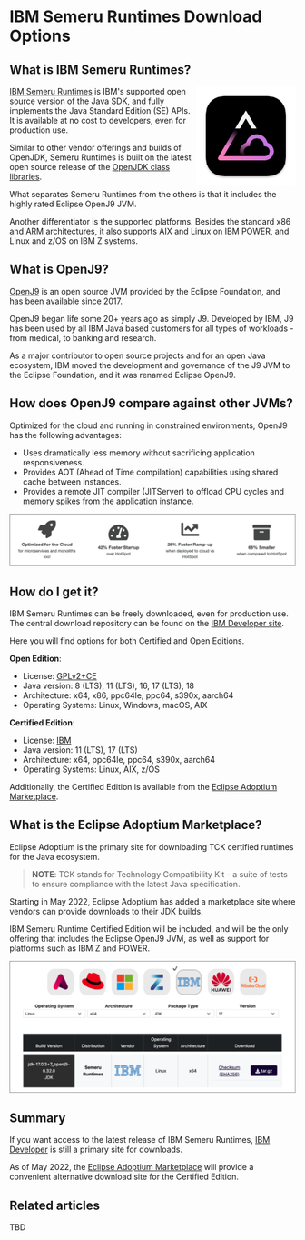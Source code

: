 # IBM Semeru Runtimes Download Options

## What is IBM Semeru Runtimes?

<img align="right" src="doc/source/images/semeru-icon.png" width="175px"/>

[IBM Semeru Runtimes](https://www.ibm.com/support/pages/semeru-runtimes-getting-started/) is IBM's supported open source version of the Java SDK, and fully implements the Java Standard Edition (SE) APIs. It is available at no cost to developers, even for production use.

Similar to other vendor offerings and builds of OpenJDK, Semeru Runtimes is built on the latest open source release of the [OpenJDK class libraries](https://openjdk.java.net/).

What separates Semeru Runtimes from the others is that it includes the highly rated Eclipse OpenJ9 JVM.

Another differentiator is the supported platforms. Besides the standard x86 and ARM architectures, it also supports AIX and Linux on IBM POWER, and Linux and z/OS on IBM Z systems.

## What is OpenJ9?

[OpenJ9](https://www.eclipse.org/openj9/) is an open source JVM provided by the Eclipse Foundation, and has been available since 2017.

OpenJ9 began life some 20+ years ago as simply J9. Developed by IBM, J9 has been used by all IBM Java based customers for all types of workloads - from medical, to banking and research.

As a major contributor to open source projects and for an open Java ecosystem, IBM moved the development and governance of the J9 JVM to the Eclipse Foundation, and it was renamed Eclipse OpenJ9.

## How does OpenJ9 compare against other JVMs?

Optimized for the cloud and running in constrained environments, OpenJ9 has the following advantages:

* Uses dramatically less memory without sacrificing application responsiveness.
* Provides AOT (Ahead of Time compilation) capabilities using shared cache between instances.
* Provides a remote JIT compiler (JITServer) to offload CPU cycles and memory spikes from the application instance.

![openj9-vs-hotspot](doc/source/images/openj9-vs-hotspot.png)

## How do I get it?

IBM Semeru Runtimes can be freely downloaded, even for production use. The central download repository can be found on the [IBM Developer site](https://developer.ibm.com/languages/java/semeru-runtimes/downloads/).

Here you will find options for both Certified and Open Editions.

**Open Edition**:

* License: [GPLv2+CE](https://openjdk.java.net/legal/gplv2+ce.html)
* Java version: 8 (LTS), 11 (LTS), 16, 17 (LTS), 18
* Architecture: x64, x86, ppc64le, ppc64, s390x, aarch64
* Operating Systems: Linux, Windows, macOS, AIX

**Certified Edition**:
  
* License: [IBM](https://www14.software.ibm.com/cgi-bin/weblap/lap.pl?la_formnum=&li_formnum=L-PARM-C5ME22)
* Java version:  11 (LTS), 17 (LTS)
* Architecture: x64, ppc64le, ppc64, s390x, aarch64
* Operating Systems: Linux, AIX, z/OS

Additionally, the Certified Edition is available from the [Eclipse Adoptium Marketplace](https://adoptium.net/marketplace).

## What is the Eclipse Adoptium Marketplace?

Eclipse Adoptium is the primary site for downloading TCK certified runtimes for the Java ecosystem.

>**NOTE**: TCK stands for Technology Compatibility Kit - a suite of tests to ensure compliance with the latest Java specification.

Starting in May 2022, Eclipse Adoptium has added a marketplace site where vendors can provide downloads to their JDK builds.

IBM Semeru Runtime Certified Edition will be included, and will be the only offering that includes the Eclipse OpenJ9 JVM, as well as support for platforms such as IBM Z and POWER.

![adoptium-marketplace](doc/source/images/adoptium-marketplace.png)

## Summary

If you want access to the latest release of IBM Semeru Runtimes, [IBM Developer](https://developer.ibm.com/languages/java/semeru-runtimes/downloads/) is still a primary site for downloads.

As of May 2022, the [Eclipse Adoptium Marketplace](https://adoptium.net/marketplace) will provide a convenient alternative download site for the Certified Edition.

## Related articles

TBD
